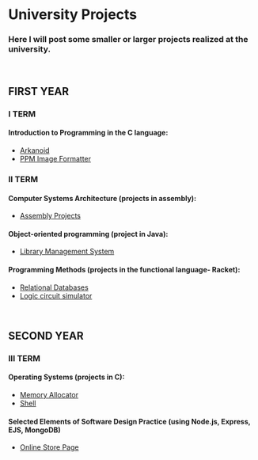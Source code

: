
# University Projects
### Here I will post some smaller or larger projects realized at the university.
<br>

## FIRST YEAR

### I TERM
#### Introduction to Programming in the C language:
- [Arkanoid](https://github.com/julgitt/University_Projects/tree/master/Arkanoid)
- [PPM Image Formatter](https://github.com/julgitt/University_Projects/tree/master/ppm_image_formatting)

### II TERM
#### Computer Systems Architecture (projects in assembly):
- [Assembly Projects](https://github.com/julgitt/University_Projects/tree/master/ask_assembly)

#### Object-oriented programming (project in Java):
- [Library Management System](https://github.com/julgitt/University_Projects/tree/master/LibraryManagementSystem)

####  Programming Methods (projects in the functional language- Racket):
- [Relational Databases](https://github.com/julgitt/University_Projects/tree/master/Relational_Databases)
- [Logic circuit simulator](https://github.com/julgitt/University_Projects/tree/master/Logic_circuit_simulator)

<br>

## SECOND YEAR

### III TERM
#### Operating Systems (projects in C):
- [Memory Allocator](https://github.com/julgitt/Memory-Allocator)
- [Shell](https://github.com/julgitt/Shell)

#### Selected Elements of Software Design Practice (using Node.js, Express, EJS, MongoDB)
- [Online Store Page](https://github.com/julgitt/Online-Store)
